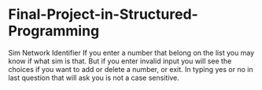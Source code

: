 # Final-Project-in-Structured-Programming
Sim Network Identifier
If you enter a number that belong on the list you may know if what sim is that.
But if you enter invalid input you will see the choices if you want to add or delete a number, or exit.
In typing yes or no in last question that will ask you is not a case sensitive.
